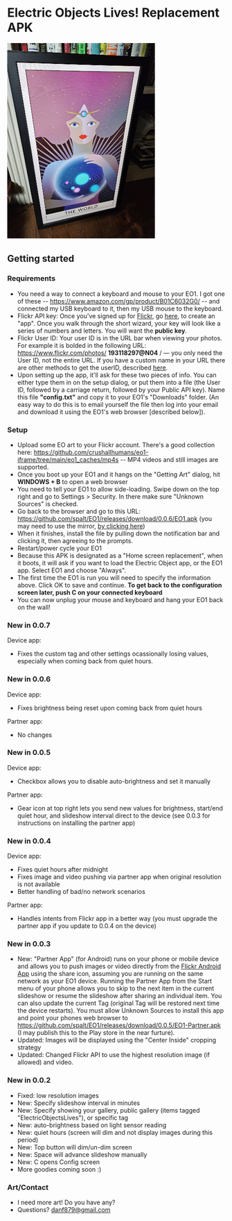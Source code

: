 # Electric Objects Lives!  Replacement APK

![](e01.png "e01")

## Getting started

### Requirements 

- You need a way to connect a keyboard and mouse to your EO1.  I got one of these -- https://www.amazon.com/gp/product/B01C6032G0/ -- and connected my USB keyboard to it, then my USB mouse to the keyboard.
- Flickr API key:  Once you've signed up for [Flickr](https://www.flickr.com), go [here](https://www.flickr.com/services/apps/create/apply/), to create an "app".  Once you walk through the short wizard, your key will look like a series of numbers and letters. You will want the **public key**.
- Flickr User ID:  Your user ID is in the URL bar when viewing your photos.  For example it is bolded in the following URL:  https://www.flickr.com/photos/ **193118297@N04** / — you only need the User ID, not the entire URL.  If you have a custom name in your URL there are other methods to get the userID, described [here](https://www.flickr.com/help/forum/en-us/72157632667188299/).
- Upon setting up the app, it'll ask for these two pieces of info.  You can either type them in on the setup dialog, or put them into a file (the User ID, followed by a carriage return, followed by your Public API key).  Name this file **"config.txt"** and copy it to your EO1's "Downloads" folder.  (An easy way to do this is to email yourself the file then log into your email and download it using the EO1's web browser [described below]).

### Setup

- Upload some EO art to your Flickr account.  There's a good collection here:  https://github.com/crushallhumans/eo1-iframe/tree/main/eo1_caches/mp4s -- MP4 videos and still images are supported.
- Once you boot up your EO1 and it hangs on the "Getting Art" dialog, hit **WINDOWS + B** to open a web browser
- You need to tell your EO1 to allow side-loading.  Swipe down on the top right and go to Settings > Security.  In there make sure "Unknown Sources" is checked.
- Go back to the browser and go to this URL: https://github.com/spalt/EO1/releases/download/0.0.6/EO1.apk (you may need to use the mirror, [by clicking here](http://danexchtest11.cloudapp.net/private/releases/EO1.apk))
- When it finishes, install the file by pulling down the notification bar and clicking it, then agreeing to the prompts.
- Restart/power cycle your EO1
- Because this APK is designated as a "Home screen replacement", when it boots, it will ask if you want to load the Electric Object app, or the EO1 app.  Select EO1 and choose "Always".
- The first time the EO1 is run you will need to specify the information above.  Click OK to save and continue.  **To get back to the configuration screen later, push C on your connected keyboard** 
- You can now unplug your mouse and keyboard and hang your EO1 back on the wall!

### New in 0.0.7
Device app:
- Fixes the custom tag and other settings ocassionally losing values, especially when coming back from quiet hours.

### New in 0.0.6

Device app:
- Fixes brightness being reset upon coming back from quiet hours
  
Partner app:
- No changes
 
### New in 0.0.5

Device app:
- Checkbox allows you to disable auto-brightness and set it manually

Partner app:
- Gear icon at top right lets you send new values for brightness, start/end quiet hour, and slideshow interval direct to the device (see 0.0.3 for instructions on installing the partner app)

### New in 0.0.4

Device app:
- Fixes quiet hours after midnight
- Fixes image and video pushing via partner app when original resolution is not available
- Better handling of bad/no network scenarios

Partner app:
- Handles intents from Flickr app in a better way (you must upgrade the partner app if you update to 0.0.4 on the device)

### New in 0.0.3

- New: "Partner App" (for Android) runs on your phone or mobile device and allows you to push images or video directly from the <A href="https://play.google.com/store/apps/details?id=com.flickr.android&hl=en_US&gl=US">Flickr Android App</a> using the share icon, assuming you are running on the same network as your EO1 device.  Running the Partner App from the Start menu of your phone allows you to skip to the next item in the current slideshow or resume the slideshow after sharing an individual item.  You can also update the current Tag (original Tag will be restored next time the device restarts).  You must allow Unknown Sources to install this app and point your phones web browser to https://github.com/spalt/EO1/releases/download/0.0.5/EO1-Partner.apk (I may publish this to the Play store in the near furture).
- Updated: Images will be displayed using the "Center Inside" cropping strategy
- Updated: Changed Flickr API to use the highest resolution image (if allowed) and video.

### New in 0.0.2

- Fixed: low resolution images
- New: Specify slideshow interval in minutes
- New: Specify showing your gallery, public gallery (items tagged "ElectricObjectsLives"), or specific tag
- New: auto-brightness based on light sensor reading
- New: quiet hours (screen will dim and not display images during this period)
- New: Top button will dim/un-dim screen
- New: Space will advance slideshow manually
- New: C opens Config screen
- More goodies coming soon :)

### Art/Contact

- I need more art!  Do you have any?  
- Questions?  danf879@gmail.com
